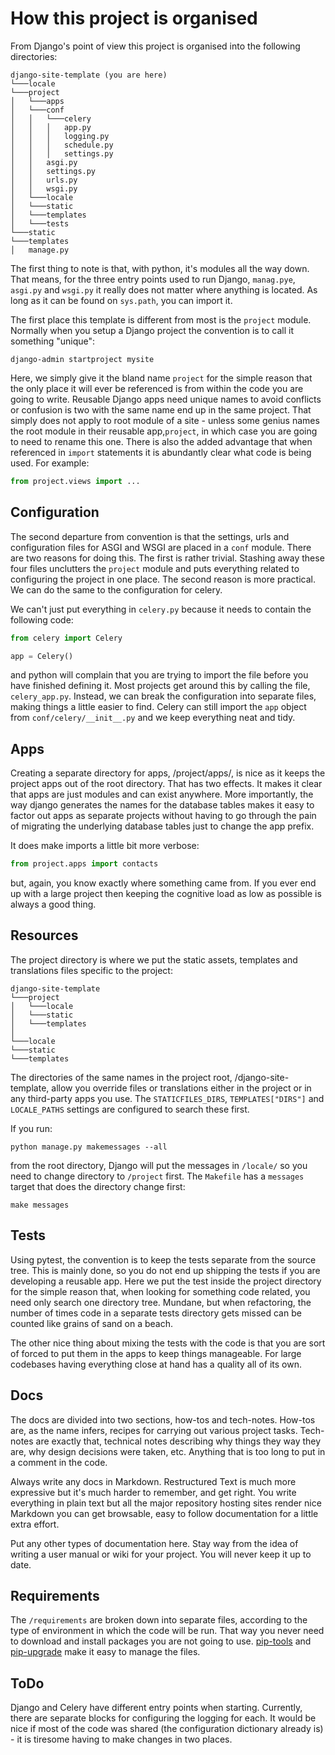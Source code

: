 # How this project is organised

From Django's point of view this project is organised into the following
directories:

```
django-site-template (you are here)
└───locale
└───project
│   └───apps
│   └───conf
│   │   └───celery
│   │   │   app.py
│   │   │   logging.py
│   │   │   schedule.py
│   │   │   settings.py
│   │   asgi.py
│   │   settings.py    
│   │   urls.py
│   │   wsgi.py 
│   └───locale
│   └───static
│   └───templates
│   └───tests
└───static
└───templates
│   manage.py
```

The first thing to note is that, with python, it's modules all the way down.
That means, for the three entry points used to run Django, `manag.pye`, `asgi.py`
and `wsgi.py` it really does not matter where anything is located. As long as 
it can be found on `sys.path`, you can import it.

The first place this template is different from most is the `project` module.
Normally when you setup a Django project the convention is to call it something
"unique":

```shell
django-admin startproject mysite
```

Here, we simply give it the bland name `project` for the simple reason that the 
only place it will ever be referenced is from within the code you are going to 
write. Reusable Django apps need unique names to avoid conflicts or confusion 
is two with the same name end up in the same project. That simply does not apply
to root module of a site - unless some genius names the root module in their 
reusable app,`project`, in which case you are going to need to rename this one. 
There is also the added advantage that when referenced in `import` statements 
it is abundantly clear what code is being used. For example:

```python
from project.views import ...
```

## Configuration

The second departure from convention is that the settings, urls and configuration
files for ASGI and WSGI are placed in a `conf` module. There are two reasons 
for doing this. The first is rather trivial. Stashing away these four files 
unclutters the `project` module and puts everything related to configuring 
the project in one place. The second reason is more practical. We can do the
same to the configuration for celery. 

We can't just put everything in `celery.py` because it needs to contain the 
following code:
```python
from celery import Celery

app = Celery()
```
and python will complain that you are trying to import the file before you 
have finished defining it. Most projects get around this by calling the file, 
`celery_app.py`. Instead, we can break the configuration into separate files,
making things a little easier to find. Celery can still import the `app` object
from `conf/celery/__init__.py` and we keep everything neat and tidy. 

## Apps

Creating a separate directory for apps, /project/apps/, is nice as it keeps 
the project apps out of the root directory. That has two effects. It makes it 
clear that apps are just modules and can exist anywhere. More importantly, 
the way django generates the names for the database tables makes it easy to 
factor out apps as separate projects without having to go through the pain 
of migrating the underlying database tables just to change the app prefix.

It does make imports a little bit more verbose:
```python
from project.apps import contacts
```

but, again, you know exactly where something came from. If you ever end up 
with a large project then keeping the cognitive load as low as possible is 
always a good thing.

## Resources

The project directory is where we put the static assets, templates and 
translations files specific to the project:

```shell
django-site-template
└───project
│   └───locale
│   └───static
│   └───templates
│
└───locale
└───static
└───templates
```
The directories of the same names in the project root, /django-site-template,
allow you override files or translations either in the project or in any
third-party apps you use. The `STATICFILES_DIRS`, `TEMPLATES["DIRS"]` and
`LOCALE_PATHS` settings are configured to search these first.

If you run:
```shell
python manage.py makemessages --all
```
from the root directory, Django will put the messages in `/locale/` so you need
to change directory to `/project` first. The `Makefile` has a `messages` target
that does the directory change first:
```shell
make messages
```

## Tests

Using pytest, the convention is to keep the tests separate from the source 
tree. This is mainly done, so you do not end up shipping the tests if you are
developing a reusable app. Here we put the test inside the project directory
for the simple reason that, when looking for something code related, you need
only search one directory tree. Mundane, but when refactoring, the number of 
times code in a separate tests directory gets missed can be counted like grains 
of sand on a beach.

The other nice thing about mixing the tests with the code is that you are 
sort of forced to put them in the apps to keep things manageable. For large
codebases having everything close at hand has a quality all of its own.

## Docs

The docs are divided into two sections, how-tos and tech-notes. How-tos are,
as the name infers, recipes for carrying out various project tasks. Tech-notes
are exactly that, technical notes describing why things they way they are,
why design decisions were taken, etc. Anything that is too long to put in a 
comment in the code.

Always write any docs in Markdown. Restructured Text is much more expressive
but it's much harder to remember, and get right. You write everything in plain
text but all the major repository hosting sites render nice Markdown you can
get browsable, easy to follow documentation for a little extra effort.

Put any other types of documentation here. Stay way from the idea of writing 
a user manual or wiki for your project. You will never keep it up to date.

## Requirements

The `/requirements` are broken down into separate files, according to the 
type of environment in which the code will be run. That way you never need
to download and install packages you are not going to use. 
[pip-tools](https://github.com/jazzband/pip-tools) and 
[pip-upgrade](https://pypi.org/project/pip-upgrader/) make it easy to manage
the files.

## ToDo

Django and Celery have different entry points when starting. Currently, there
are separate blocks for configuring the logging for each. It would be nice if
most of the code was shared (the configuration dictionary already is) - it is
tiresome having to make changes in two places.
